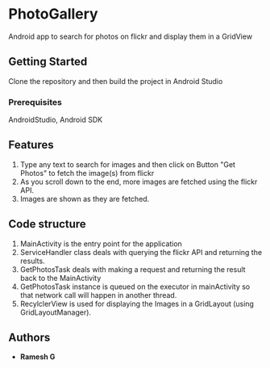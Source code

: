 # PhotoGallery

Android app to search for photos on flickr and display them in a GridView

## Getting Started

Clone the repository and then build the project in Android Studio

### Prerequisites

AndroidStudio, Android SDK

## Features
1. Type any text to search for images and then click on Button "Get Photos" to fetch the image(s) from flickr
2. As you scroll down to the end, more images are fetched using the flickr API.
3. Images are shown as they are fetched.

## Code structure
1. MainActivity is the entry point for the application
2. ServiceHandler class deals with querying the flickr API and returning the results.
3. GetPhotosTask deals with making a request and returning the result back to the MainActivity
4. GetPhotosTask instance is queued on the executor in mainActivity so that network call will happen in another thread.
5. RecylclerView is used for displaying the Images in a GridLayout (using GridLayoutManager).

## Authors

* **Ramesh G**